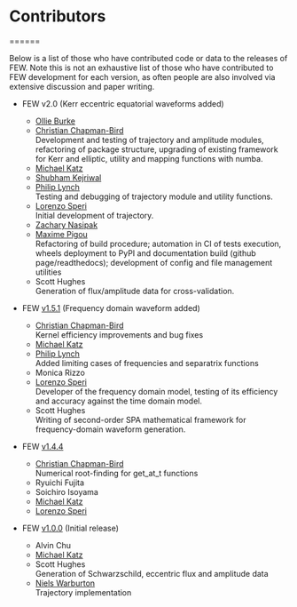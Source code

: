 # Contributors
======

Below is a list of those who have contributed code or data to the releases of FEW. Note this is not an exhaustive list of those who have contributed to FEW development for each version, as often people are also involved via extensive discussion and paper writing.

- FEW v2.0 (Kerr eccentric equatorial waveforms added)
	* [Ollie Burke](https://github.com/OllieBurke)
	* [Christian Chapman-Bird](https://github.com/cchapmanbird) </br>
	  	Development and testing of trajectory and amplitude modules, refactoring of package structure, upgrading of existing framework for Kerr and elliptic, utility and mapping functions with numba.
	* [Michael Katz](https://github.com/mikekatz04)
	* [Shubham Kejriwal](https://github.com/perturber)
 	* [Philip Lynch](https://github.com/Philip-Lynch)  </br>
  		Testing and debugging of trajectory module and utility functions.
	* [Lorenzo Speri](https://github.com/lorenzsp)  </br>
	  	Initial development of trajectory.
	* [Zachary Nasipak](https://github.com/znasipak)
	* [Maxime Pigou](https://github.com/mpigou) </br>
	   Refactoring of build procedure; automation in CI of tests execution, wheels deployment to PyPI and documentation build (github page/readthedocs); development of config and file management utilities
   	* Scott Hughes </br>
    		Generation of flux/amplitude data for cross-validation.

- FEW [v1.5.1](https://github.com/znasipak/FastEMRIWaveforms-Soton-Hackathon-2025/tree/v1.5.1) (Frequency domain waveform added)
	* [Christian Chapman-Bird](https://github.com/cchapmanbird) </br>
		Kernel efficiency improvements and bug fixes
	* [Michael Katz](https://github.com/mikekatz04)
	* [Philip Lynch](https://github.com/Philip-Lynch)  </br>
  		Added limiting cases of frequencies and separatrix functions
	* Monica Rizzo
	* [Lorenzo Speri](https://github.com/lorenzsp) </br>
	  	Developer of the frequency domain model, testing of its efficiency and accuracy against the time domain model.
   	* Scott Hughes </br>
    		Writing of second-order SPA mathematical framework for frequency-domain waveform generation.

- FEW [v1.4.4](https://github.com/znasipak/FastEMRIWaveforms-Soton-Hackathon-2025/tree/v1.4.4)
	* [Christian Chapman-Bird](https://github.com/cchapmanbird) </br>
		Numerical root-finding for get_at_t functions
	* Ryuichi Fujita
	* Soichiro Isoyama
	* [Michael Katz](https://github.com/mikekatz04)
	* [Lorenzo Speri](https://github.com/lorenzsp)

- FEW [v1.0.0](https://github.com/znasipak/FastEMRIWaveforms-Soton-Hackathon-2025/tree/v1.0.0) (Initial release)
	* Alvin Chu
	* [Michael Katz](https://github.com/mikekatz04)
	* Scott Hughes </br>
		Generation of Schwarzschild, eccentric flux and amplitude data
	* [Niels Warburton](https://github.com/nielsw2) </br>
		Trajectory implementation
